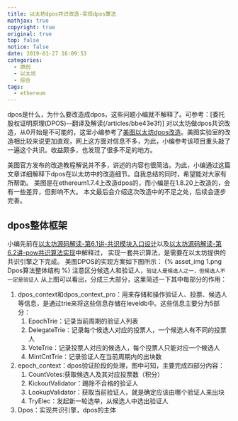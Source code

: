 ```yaml
---
title: 以太坊dpos共识改造-实现dpos算法
mathjax: true
copyright: true
original: true
top: false
notice: false
date: 2019-01-27 16:09:53
categories:
  - 原创
  - 以太坊
  - 综合
tags:
  - ethereum
---
```

dpos是什么，为什么要改造成dpos，这些问题小编就不解释了。可参考：[委托股权证明原理(DPOS)--翻译及解读(/articles/bbe43e3f)]
对以太坊做dpos共识改造，从0开始是不可能的，这里小编参考了[美图以太坊dpos改造](https://github.com/meitu/go-ethereum)。美图实验室的改造相比较来说更加直观，网上这方面对信息不多，为此，小编参考该项目重头敲了一遍这个共识。收益颇多，也发现了很多不足的地方。
<!-- more -->
美图官方发布的改造教程解说并不多，讲述的内容也很简洁。为此，小编通过这篇文章详细解释下dpos在以太坊中的改造细节。自我总结的同时，希望能对大家有所帮助。
美图是在ethereum1.7.4上改造dpos的，而小编是在1.8.20上改造的，会有一些差异，但影响不大。
本文最后会介绍这次改造中的不足之处，后续会逐步完善。

## dpos整体框架
小编先前在[以太坊源码解读-第6.1讲-共识模块入口设计](/articles/3673b530)以及[以太坊源码解读-第6.2讲-pow共识算法实现](/articles/231042d1)中解释过，
实现一套共识算法，是需要在以太坊提供的共识引擎之下完成。
美图DPOS的实现方案如下图所示：
{% asset_img 1.png  Dpos算法整体结构 %}
注意区分候选人和验证人，`验证人是候选人之一，但候选人不一定是验证人`
从上图可以看出，分成三大部分，这里简述一下其中每部分的作用：
1. dpos_context和dpos_context_pro：用来存储和操作验证人、投票、候选人等信息，是通过trie来将这些信息存储在leveldb中。这些信息主要分为5部分：
    1. EpochTrie：记录当前周期的验证人列表
    2. DelegateTrie：记录每个候选人对应的投票人，一个候选人有不同的投票人
    3. VoteTrie：记录投票人对应的候选人，每个投票人只能对应一个候选人
    4. MintCntTrie：记录验证人在当前周期内的出块数
2. epoch_context：dpos验证阶段的处理，图中可知，主要完成四部分内容：
    1. CountVotes:获取候选人及其对应投票数（积分）
    2. KickoutValidator：踢除不合格的验证人
    3. LookupValidator：获取当前验证人，就是确定应该由哪个验证人来出块
    4. TryElec：发起新一轮选举，从候选人中选出验证人
3. Dpos：实现共识引擎，dpos的主体


## 

